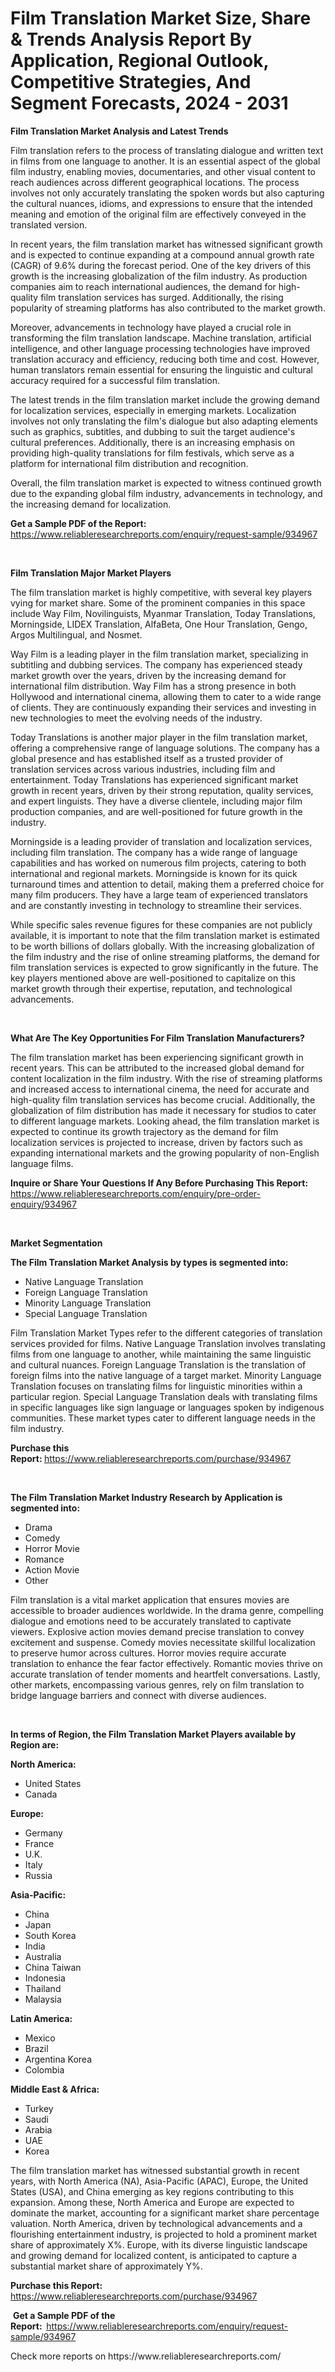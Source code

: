 <p><h1>Film Translation Market Size, Share & Trends Analysis Report By Application, Regional Outlook, Competitive Strategies, And Segment Forecasts, 2024 - 2031</h1></p><p><strong>Film Translation Market Analysis and Latest Trends</strong></p>
<p><p>Film translation refers to the process of translating dialogue and written text in films from one language to another. It is an essential aspect of the global film industry, enabling movies, documentaries, and other visual content to reach audiences across different geographical locations. The process involves not only accurately translating the spoken words but also capturing the cultural nuances, idioms, and expressions to ensure that the intended meaning and emotion of the original film are effectively conveyed in the translated version.</p><p>In recent years, the film translation market has witnessed significant growth and is expected to continue expanding at a compound annual growth rate (CAGR) of 9.6% during the forecast period. One of the key drivers of this growth is the increasing globalization of the film industry. As production companies aim to reach international audiences, the demand for high-quality film translation services has surged. Additionally, the rising popularity of streaming platforms has also contributed to the market growth.</p><p>Moreover, advancements in technology have played a crucial role in transforming the film translation landscape. Machine translation, artificial intelligence, and other language processing technologies have improved translation accuracy and efficiency, reducing both time and cost. However, human translators remain essential for ensuring the linguistic and cultural accuracy required for a successful film translation.</p><p>The latest trends in the film translation market include the growing demand for localization services, especially in emerging markets. Localization involves not only translating the film's dialogue but also adapting elements such as graphics, subtitles, and dubbing to suit the target audience's cultural preferences. Additionally, there is an increasing emphasis on providing high-quality translations for film festivals, which serve as a platform for international film distribution and recognition.</p><p>Overall, the film translation market is expected to witness continued growth due to the expanding global film industry, advancements in technology, and the increasing demand for localization.</p></p>
<p><strong>Get a Sample PDF of the Report:&nbsp;</strong> <a href="https://www.reliableresearchreports.com/enquiry/request-sample/934967">https://www.reliableresearchreports.com/enquiry/request-sample/934967</a></p>
<p>&nbsp;</p>
<p><strong>Film Translation Major Market Players</strong></p>
<p><p>The film translation market is highly competitive, with several key players vying for market share. Some of the prominent companies in this space include Way Film, Novilinguists, Myanmar Translation, Today Translations, Morningside, LIDEX Translation, AlfaBeta, One Hour Translation, Gengo, Argos Multilingual, and Nosmet. </p><p>Way Film is a leading player in the film translation market, specializing in subtitling and dubbing services. The company has experienced steady market growth over the years, driven by the increasing demand for international film distribution. Way Film has a strong presence in both Hollywood and international cinema, allowing them to cater to a wide range of clients. They are continuously expanding their services and investing in new technologies to meet the evolving needs of the industry. </p><p>Today Translations is another major player in the film translation market, offering a comprehensive range of language solutions. The company has a global presence and has established itself as a trusted provider of translation services across various industries, including film and entertainment. Today Translations has experienced significant market growth in recent years, driven by their strong reputation, quality services, and expert linguists. They have a diverse clientele, including major film production companies, and are well-positioned for future growth in the industry. </p><p>Morningside is a leading provider of translation and localization services, including film translation. The company has a wide range of language capabilities and has worked on numerous film projects, catering to both international and regional markets. Morningside is known for its quick turnaround times and attention to detail, making them a preferred choice for many film producers. They have a large team of experienced translators and are constantly investing in technology to streamline their services. </p><p>While specific sales revenue figures for these companies are not publicly available, it is important to note that the film translation market is estimated to be worth billions of dollars globally. With the increasing globalization of the film industry and the rise of online streaming platforms, the demand for film translation services is expected to grow significantly in the future. The key players mentioned above are well-positioned to capitalize on this market growth through their expertise, reputation, and technological advancements.</p></p>
<p>&nbsp;</p>
<p><strong>What Are The Key Opportunities For Film Translation Manufacturers?</strong></p>
<p><p>The film translation market has been experiencing significant growth in recent years. This can be attributed to the increased global demand for content localization in the film industry. With the rise of streaming platforms and increased access to international cinema, the need for accurate and high-quality film translation services has become crucial. Additionally, the globalization of film distribution has made it necessary for studios to cater to different language markets. Looking ahead, the film translation market is expected to continue its growth trajectory as the demand for film localization services is projected to increase, driven by factors such as expanding international markets and the growing popularity of non-English language films.</p></p>
<p><strong>Inquire or Share Your Questions If Any Before Purchasing This Report:</strong> <a href="https://www.reliableresearchreports.com/enquiry/pre-order-enquiry/934967">https://www.reliableresearchreports.com/enquiry/pre-order-enquiry/934967</a></p>
<p>&nbsp;</p>
<p><strong>Market Segmentation</strong></p>
<p><strong>The Film Translation Market Analysis by types is segmented into:</strong></p>
<p><ul><li>Native Language Translation</li><li>Foreign Language Translation</li><li>Minority Language Translation</li><li>Special Language Translation</li></ul></p>
<p><p>Film Translation Market Types refer to the different categories of translation services provided for films. Native Language Translation involves translating films from one language to another, while maintaining the same linguistic and cultural nuances. Foreign Language Translation is the translation of foreign films into the native language of a target market. Minority Language Translation focuses on translating films for linguistic minorities within a particular region. Special Language Translation deals with translating films in specific languages like sign language or languages spoken by indigenous communities. These market types cater to different language needs in the film industry.</p></p>
<p><strong>Purchase this Report:&nbsp;</strong><a href="https://www.reliableresearchreports.com/purchase/934967">https://www.reliableresearchreports.com/purchase/934967</a></p>
<p>&nbsp;</p>
<p><strong>The Film Translation Market Industry Research by Application is segmented into:</strong></p>
<p><ul><li>Drama</li><li>Comedy</li><li>Horror Movie</li><li>Romance</li><li>Action Movie</li><li>Other</li></ul></p>
<p><p>Film translation is a vital market application that ensures movies are accessible to broader audiences worldwide. In the drama genre, compelling dialogue and emotions need to be accurately translated to captivate viewers. Explosive action movies demand precise translation to convey excitement and suspense. Comedy movies necessitate skillful localization to preserve humor across cultures. Horror movies require accurate translation to enhance the fear factor effectively. Romantic movies thrive on accurate translation of tender moments and heartfelt conversations. Lastly, other markets, encompassing various genres, rely on film translation to bridge language barriers and connect with diverse audiences.</p></p>
<p>&nbsp;</p>
<p><strong>In terms of Region, the Film Translation Market Players available by Region are:</strong></p>
<p>
    <p> <strong> North America: </strong>
        <ul>
            <li>United States</li>
            <li>Canada</li>
        </ul>
        </p> 
    <p> <strong> Europe: </strong>
        <ul>
            <li>Germany</li>
            <li>France</li>
            <li>U.K.</li>
            <li>Italy</li>
            <li>Russia</li>
        </ul>
        </p> 
    <p> <strong> Asia-Pacific: </strong>
        <ul>
            <li>China</li>
            <li>Japan</li>
            <li>South Korea</li>
            <li>India</li>
            <li>Australia</li>
            <li>China Taiwan</li>
            <li>Indonesia</li>
            <li>Thailand</li>
            <li>Malaysia</li>
        </ul>
        </p> 
    <p> <strong> Latin America: </strong>
        <ul>
            <li>Mexico</li>
            <li>Brazil</li>
            <li>Argentina Korea</li>
            <li>Colombia</li>
        </ul>
        </p> 
    <p> <strong> Middle East & Africa: </strong>
        <ul>
            <li>Turkey</li>
            <li>Saudi</li>
            <li>Arabia</li>
            <li>UAE</li>
            <li>Korea</li>
        </ul>
    </p>
    </p>
<p><p>The film translation market has witnessed substantial growth in recent years, with North America (NA), Asia-Pacific (APAC), Europe, the United States (USA), and China emerging as key regions contributing to this expansion. Among these, North America and Europe are expected to dominate the market, accounting for a significant market share percentage valuation. North America, driven by technological advancements and a flourishing entertainment industry, is projected to hold a prominent market share of approximately X%. Europe, with its diverse linguistic landscape and growing demand for localized content, is anticipated to capture a substantial market share of approximately Y%.</p></p>
<p><strong>Purchase this Report: </strong><a href="https://www.reliableresearchreports.com/purchase/934967">https://www.reliableresearchreports.com/purchase/934967</a></p>
<p>&nbsp;<strong>Get a Sample PDF of the Report:&nbsp;&nbsp;</strong><a href="https://www.reliableresearchreports.com/enquiry/request-sample/934967">https://www.reliableresearchreports.com/enquiry/request-sample/934967</a></p>
<p><strong></strong></p>
<p>Check more reports on https://www.reliableresearchreports.com/</p>